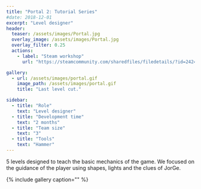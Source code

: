 ```yaml
---
title: "Portal 2: Tutorial Series"
#date: 2018-12-01
excerpt: "Level designer"
header:
  teaser: /assets/images/Portal.jpg
  overlay_image: /assets/images/Portal.jpg
  overlay_filter: 0.25
  actions:
    - label: "Steam workshop"
      url: "https://steamcommunity.com/sharedfiles/filedetails/?id=2424680452"

gallery:
  - url: /assets/images/portal.gif
    image_path: /assets/images/portal.gif
    title: "Last level cut."

sidebar:
  - title: "Role"
    text: "Level designer"
  - title: "Development time"
    text: "2 months"
  - title: "Team size"
    text: "3"
  - title: "Tools"
    text: "Hammer"
---
```

5 levels designed to teach the basic mechanics of the game. We focused on the guidance of the player using shapes, lights and the clues of JorGe.

{% include gallery caption="" %}
